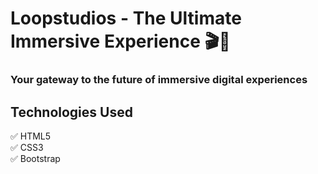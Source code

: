 # Loopstudios - The Ultimate Immersive Experience 🎬🚀
<h3>Your gateway to the future of immersive digital experiences</h3>
<h2>Technologies Used</h2>
✅ HTML5<br>
✅ CSS3<br>
✅ Bootstrap<br>
